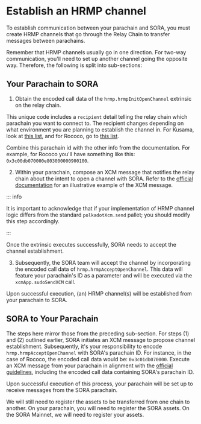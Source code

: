 # Establish an HRMP channel

To establish communication between your parachain and SORA, you must create HRMP channels that go through the Relay Chain to transfer messages between parachains.

Remember that HRMP channels usually go in one direction. For two-way communication, you'll need to set up another channel going the opposite way. Therefore, the following is split into sub-sections:

## Your Parachain to SORA

1. Obtain the encoded call data of the `hrmp.hrmpInitOpenChannel` extrinsic on the relay chain.

This unique code includes a `recipient` detail telling the relay chain which parachain you want to connect to. The recipient changes depending on what environment you are planning to establish the channel in. For Kusama, look at [this list](https://polkadot.js.org/apps/?rpc=wss%3A%2F%2Fksm-rpc.stakeworld.io#/parachains), and for Rococo, go to [this list](https://polkadot.js.org/apps/?rpc=wss%3A%2F%2Frococo-rpc.polkadot.io#/parachains).

Combine this parachain id with the other info from the documentation. For example, for Rococo you'll have something like this: `0x3c00db070000e803000000900100`.

2. Within your parachain, compose an XCM message that notifies the relay chain about the intent to open a channel with SORA. Refer to the [official documentation](https://docs.substrate.io/reference/how-to-guides/parachains/add-hrmp-channels/) for an illustrative example of the XCM message.

::: info

It is important to acknowledge that if your implementation of HRMP channel logic differs from the standard `polkadotXcm.send` pallet; you should modify this step accordingly.

:::

Once the extrinsic executes successfully, SORA needs to accept the channel establishment.

3. Subsequently, the SORA team will accept the channel by incorporating the encoded call data of `hrmp.hrmpAcceptOpenChannel`. This data will feature your parachain's ID as a parameter and will be executed via the `xcmApp.sudoSendXCM` call.

Upon successful execution, (an) HRMP channel(s) will be established from your parachain to SORA.

## SORA to Your Parachain

The steps here mirror those from the preceding sub-section. For steps (1) and (2) outlined earlier, SORA initiates an XCM message to propose channel establishment. Subsequently, it's your responsibility to encode `hrmp.hrmpAcceptOpenChannel` with SORA's parachain ID. For instance, in the case of Rococo, the encoded call data would be: `0x3c01db070000`. Execute an XCM message from your parachain in alignment with the [official guidelines](https://docs.substrate.io/reference/how-to-guides/parachains/add-hrmp-channels/), including the encoded call data containing SORA's parachain ID.

Upon successful execution of this process, your parachain will be set up to receive messages from the SORA parachain.

We will still need to register the assets to be transferred from one chain to another. On your parachain, you will need to register the SORA assets. On the SORA Mainnet, we will need to register your assets.
